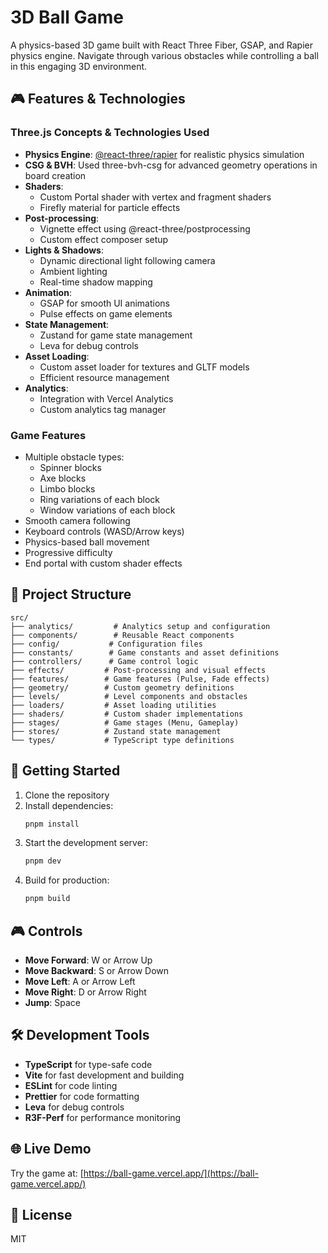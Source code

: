 # 3D Ball Game

A physics-based 3D game built with React Three Fiber, GSAP, and Rapier physics engine. Navigate through various obstacles while controlling a ball in this engaging 3D environment.

## 🎮 Features & Technologies

### Three.js Concepts & Technologies Used

- **Physics Engine**: [@react-three/rapier](https://github.com/pmndrs/react-three-rapier) for realistic physics simulation
- **CSG & BVH**: Used three-bvh-csg for advanced geometry operations in board creation
- **Shaders**:
  - Custom Portal shader with vertex and fragment shaders
  - Firefly material for particle effects
- **Post-processing**:
  - Vignette effect using @react-three/postprocessing
  - Custom effect composer setup
- **Lights & Shadows**:
  - Dynamic directional light following camera
  - Ambient lighting
  - Real-time shadow mapping
- **Animation**:
  - GSAP for smooth UI animations
  - Pulse effects on game elements
- **State Management**:
  - Zustand for game state management
  - Leva for debug controls
- **Asset Loading**:
  - Custom asset loader for textures and GLTF models
  - Efficient resource management
- **Analytics**:
  - Integration with Vercel Analytics
  - Custom analytics tag manager

### Game Features

- Multiple obstacle types:
  - Spinner blocks
  - Axe blocks
  - Limbo blocks
  - Ring variations of each block
  - Window variations of each block
- Smooth camera following
- Keyboard controls (WASD/Arrow keys)
- Physics-based ball movement
- Progressive difficulty
- End portal with custom shader effects

## 📁 Project Structure

```
src/
├── analytics/         # Analytics setup and configuration
├── components/        # Reusable React components
├── config/           # Configuration files
├── constants/        # Game constants and asset definitions
├── controllers/      # Game control logic
├── effects/         # Post-processing and visual effects
├── features/        # Game features (Pulse, Fade effects)
├── geometry/        # Custom geometry definitions
├── levels/          # Level components and obstacles
├── loaders/         # Asset loading utilities
├── shaders/         # Custom shader implementations
├── stages/          # Game stages (Menu, Gameplay)
├── stores/          # Zustand state management
└── types/           # TypeScript type definitions
```

## 🚀 Getting Started

1. Clone the repository
2. Install dependencies:
   ```bash
   pnpm install
   ```
3. Start the development server:
   ```bash
   pnpm dev
   ```
4. Build for production:
   ```bash
   pnpm build
   ```

## 🎮 Controls

- **Move Forward**: W or Arrow Up
- **Move Backward**: S or Arrow Down
- **Move Left**: A or Arrow Left
- **Move Right**: D or Arrow Right
- **Jump**: Space

## 🛠️ Development Tools

- **TypeScript** for type-safe code
- **Vite** for fast development and building
- **ESLint** for code linting
- **Prettier** for code formatting
- **Leva** for debug controls
- **R3F-Perf** for performance monitoring

## 🌐 Live Demo

Try the game at: [https://ball-game.vercel.app/](https://ball-game.vercel.app/)

## 📝 License

MIT
